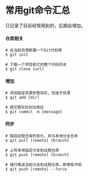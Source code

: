 # 常用git命令汇总

只记录了目前经常用到的，后期会增加。

#### 仓库相关

```
# 在当前目录新建一个Git代码库
$ git init

# 下载一个项目和它的整个代码历史
$ git clone [url]
```

#### 增加

```
# 添加指定目录到暂存区，包括子目录
$ git add [dir]

# 提交暂存区到仓库区
$ git commit -m [message]
```

#### 同步

```
# 取回远程仓库的变化，并与本地分支合并
$ git pull [remote] [branch]

# 上传本地指定分支到远程仓库
$ git push [remote] [branch]

# 强行推送当前分支到远程仓库，即使有冲突
$ git push [remote] --force
```

